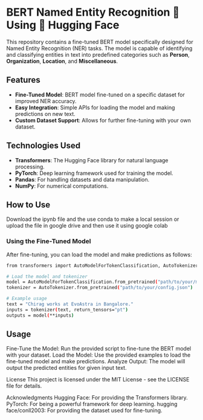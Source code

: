 # BERT Named Entity Recognition 🤖 Using 🤗 Hugging Face

This repository contains a fine-tuned BERT model specifically designed for Named Entity Recognition (NER) tasks. The model is capable of identifying and classifying entities in text into predefined categories such as **Person**, **Organization**, **Location**, and **Miscellaneous**.

## Features

- **Fine-Tuned Model**: BERT model fine-tuned on a specific dataset for improved NER accuracy.
- **Easy Integration**: Simple APIs for loading the model and making predictions on new text.
- **Custom Dataset Support**: Allows for further fine-tuning with your own dataset.

## Technologies Used

- **Transformers**: The Hugging Face library for natural language processing.
- **PyTorch**: Deep learning framework used for training the model.
- **Pandas**: For handling datasets and data manipulation.
- **NumPy**: For numerical computations.

## How to Use
Download the ipynb file and the use conda to make a local session or upload the file in google drive and then use it using google colab

### Using the Fine-Tuned Model
After fine-tuning, you can load the model and make predictions as follows:
```bash 
from transformers import AutoModelForTokenClassification, AutoTokenizer

# Load the model and tokenizer
model = AutoModelForTokenClassification.from_pretrained("path/to/your/model")
tokenizer = AutoTokenizer.from_pretrained("path/to/your/config.json")

# Example usage
text = "Chirag works at EvoAstra in Bangalore."
inputs = tokenizer(text, return_tensors="pt")
outputs = model(**inputs)
```


## Usage
Fine-Tune the Model: Run the provided script to fine-tune the BERT model with your dataset.
Load the Model: Use the provided examples to load the fine-tuned model and make predictions.
Analyze Output: The model will output the predicted entities for given input text.

License
This project is licensed under the MIT License - see the LICENSE file for details.

Acknowledgments
Hugging Face: For providing the Transformers library.
PyTorch: For being a powerful framework for deep learning.
hugging face/conll2003: For providing the dataset used for fine-tuning.
